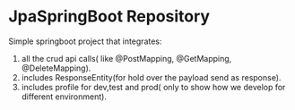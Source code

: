 # JpaSpringBoot Repository
Simple springboot project that integrates: 
1. all the crud api calls( like @PostMapping, @GetMapping, @DeleteMapping).
2. includes ResponseEntity(for hold over the payload send as response).
3. includes profile for dev,test and prod( only to show how we develop for different environment).
